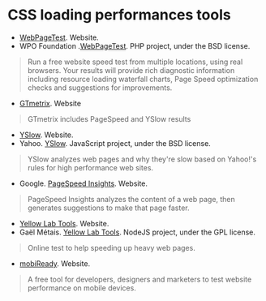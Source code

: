 # CSS loading performances tools


 * [WebPageTest][webpagetest-website]. Website.
 * WPO Foundation .[WebPageTest][webpagetest-website]. PHP project, under the BSD license.

> Run a free website speed test from multiple locations, using real browsers. Your results will provide rich diagnostic information including resource loading waterfall charts, Page Speed optimization checks and suggestions for improvements.

[webpagetest-website]: https://www.webpagetest.org/
[webpagetest-repo]: https://github.com/WPO-Foundation/webpagetest


 * [GTmetrix][gtmetrix-website]. Website

> GTmetrix includes PageSpeed and YSlow results

[gtmetrix-website]: https://gtmetrix.com/


 * [YSlow][yslow-website]. Website.
 * Yahoo. [YSlow][yslow-repo]. JavaScript project, under the BSD license.
 
> YSlow analyzes web pages and why they're slow based on Yahoo!'s rules for high performance web sites.
 
[yslow-website]: http://yslow.org/
[yslow-repo]: https://github.com/marcelduran/yslow
 

 * Google. [PageSpeed Insights][pagespeed]. Website.
 
> PageSpeed Insights analyzes the content of a web page, then generates suggestions to make that page faster.
 
[pagespeed]: https://developers.google.com/speed/pagespeed/insights/


 * [Yellow Lab Tools][yellowlab-website]. Website.
 * Gaël Métais. [Yellow Lab Tools][yellowlab-repo]. NodeJS project, under the GPL license.
 
> Online test to help speeding up heavy web pages.

[yellowlab-website]: http://yellowlab.tools/
[yellowlab-repo]: https://github.com/gmetais/YellowLabTools


 * [mobiReady][mobiready-website]. Website.

> A free tool for developers, designers and marketers to test website performance on mobile devices.

[mobiready-website]: http://ready.mobi/index.jsp


